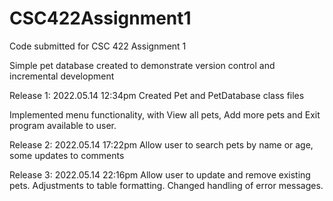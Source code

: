 # CSC422Assignment1
Code submitted for CSC 422 Assignment 1

Simple pet database created to demonstrate version control and incremental development

Release 1: 2022.05.14 12:34pm
Created Pet and PetDatabase class files

Implemented menu functionality, with View all pets, Add more pets and Exit program available to user.

Release 2: 2022.05.14 17:22pm
Allow user to search pets by name or age, some updates to comments

Release 3: 2022.05.14 22:16pm
Allow user to update and remove existing pets.
Adjustments to table formatting.
Changed handling of error messages.
